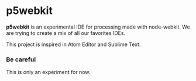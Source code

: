 # p5webkit
**p5webkit** is an experimental IDE for processing made with node-webkit. We are trying to create a mix of all our favorites IDEs.

This project is inspired in Atom Editor and Sublime Text.

### Be careful
This is only an experiment for now.
